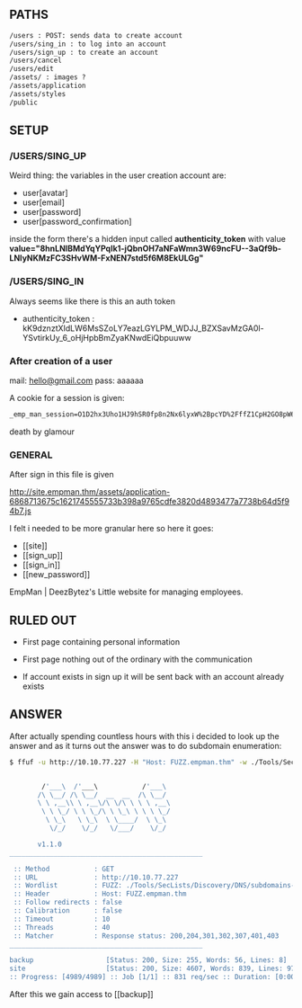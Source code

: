 ## PATHS

```txt
/users : POST: sends data to create account
/users/sing_in : to log into an account
/users/sign_up : to create an account
/users/cancel
/users/edit
/assets/ : images ?
/assets/application
/assets/styles
/public
```

## SETUP

### /USERS/SING_UP
Weird thing: the variables in the user creation account are:
- user[avatar]
- user[email]
- user[password]
- user[password_confirmation]

inside the form there's a hidden input called **authenticity_token** with value **value="8hnLNIBMdYqYPqIk1-jQbnOH7aNFaWmn3W69ncFU--3aQf9b-LNIyNKMzFC3SHvWM-FxNEN7std5f6M8EkULGg"**
### /USERS/SING_IN

Always seems like there is this an auth token
- authenticity_token : kK9dznztXIdLW6MsSZoLY7eazLGYLPM_WDJJ_BZXSavMzGA0l-YSvtirkUy_6_oHjHpbBmZyaKNwdEiQbpuuww

### After creation of a user

mail: hello@gmail.com
pass: aaaaaa

A cookie for a session is given:

```txt
_emp_man_session=O1D2hx3Uho1HJ9hSR0fp8n2Nx6lyxW%2BpcYD%2FffZ1CpH2GO8pW6m9rh6WbDkt8yOnR51fTykWl4Me52vI5NdifJ58Ze%2BtzvxdhEVxZbDlpi2dw%2FY5IZcM%2FPWALF9dfEduenKapWkoGu4S4LRVcvV25cdmtrqSgNH1oAdM6xqZyvy51ycFZvx2sM%2B3uKNIno0zIrHsoR5mGTiBmNvKT6AYNNuE1plCRYR0mAvvdjtohLviJGRfiOwtcgEZFDqIGZ0rCb7JPIXBAvlgwpf%2B6knkqPNUNB4XwRfhvC1STZ7JZvDBPTt6YpC6VbJT7v5z63kC0nIjGpNVPgIFTXVkumKmdo9RDfs7LMLBxLfgvcNRxeMlHYvcVP14E8OuCYyh3%2ByfqPJzp1PnOb8DaXw5XqYRVH9NvIf29A6FTWnLp2YbcNErtgeRmlxJJ3ehgAgud6qPOlCGZRHUSzhFJCwevAe%2B%2BqKfBeEiIUKVdY8RG%2BIw%2BFYc9qDMxo04dQjOyy%2BmBBuN2rb%2BdKjVDjzH5%2FmMuHkSomDxwcV2xbuL3%2FkxfA%3D%3D--XIL9%2BET5S27Iq41R--%2BTTF7Kzp0k5DrrEYZ7%2B4Cw%3D%3D; path=/; HttpOnly; SameSite=Lax
```

death by glamour
### GENERAL

After sign in this file is given 

http://site.empman.thm/assets/application-6868713675c1621745555733b398a9765cdfe3820d4893477a7738b64d5f94b7.js




I felt i needed to be more granular here so here it goes:
- [[site]]
- [[sign_up]]
- [[sign_in]]
- [[new_password]]

EmpMan | DeezBytez's Little website for managing employees.


## RULED OUT

- First page containing personal information
- First page nothing out of the ordinary with the communication

- If account exists in sign up it will be sent back with an account already exists


## ANSWER 

After actually spending countless hours with this i decided to look up the answer and as it turns out the answer was to do subdomain enumeration:

```bash
$ ffuf -u http://10.10.77.227 -H "Host: FUZZ.empman.thm" -w ./Tools/SecLists/Discovery/DNS/subdomains-top1million-5000.txt 


        /'___\  /'___\           /'___\       
       /\ \__/ /\ \__/  __  __  /\ \__/       
       \ \ ,__\\ \ ,__\/\ \/\ \ \ \ ,__\      
        \ \ \_/ \ \ \_/\ \ \_\ \ \ \ \_/      
         \ \_\   \ \_\  \ \____/  \ \_\       
          \/_/    \/_/   \/___/    \/_/       

       v1.1.0
________________________________________________

 :: Method           : GET
 :: URL              : http://10.10.77.227
 :: Wordlist         : FUZZ: ./Tools/SecLists/Discovery/DNS/subdomains-top1million-5000.txt
 :: Header           : Host: FUZZ.empman.thm
 :: Follow redirects : false
 :: Calibration      : false
 :: Timeout          : 10
 :: Threads          : 40
 :: Matcher          : Response status: 200,204,301,302,307,401,403
________________________________________________

backup                  [Status: 200, Size: 255, Words: 56, Lines: 8]
site                    [Status: 200, Size: 4607, Words: 839, Lines: 97]
:: Progress: [4989/4989] :: Job [1/1] :: 831 req/sec :: Duration: [0:00:06] :: Errors: 0 ::
```

After this we gain access to [[backup]]